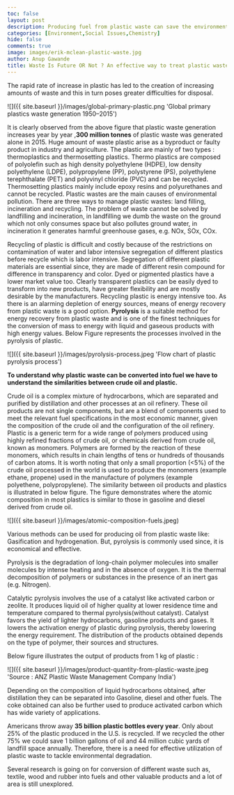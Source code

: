 ```yaml
---
toc: false
layout: post
description: Producing fuel from plastic waste can save the environment.
categories: [Environment,Social Issues,Chemistry]
hide: false
comments: true
image: images/erik-mclean-plastic-waste.jpg
author: Anup Gawande
title: Waste Is Future OR Not ? An effective way to treat plastic waste
---
```

The rapid rate of increase in plastic has led to the creation of increasing amounts of waste and this in turn poses greater difficulties for disposal.

![]({{ site.baseurl }}/images/global-primary-plastic.png 'Global primary plastics waste generation 1950–2015')

It is clearly observed from the above figure that plastic waste generation increases year by year ,**300 million tonnes** of plastic waste was generated alone in 2015. Huge amount of waste plastic arise as a byproduct or faulty product in industry and agriculture. The plastic are mainly of two types : thermoplastics and thermosetting plastics. Thermo plastics are composed of polyolefin such as high density polyethylene (HDPE), low density polyethylene (LDPE), polypropylene (PP), polystyrene (PS), polyethylene terephthalate (PET) and polyvinyl chloride (PVC) and can be recycled. Thermosetting plastics mainly include epoxy resins and polyurethanes and cannot be recycled. Plastic wastes are the main causes of environmental pollution. There are three ways to manage plastic wastes: land filling, incineration and recycling. The problem of waste cannot be solved by landfilling and incineration, in landfilling we dumb the waste on the ground which not only consumes space but also pollutes ground water, in incineration it generates harmful greenhouse gases, e.g. NOx, SOx, COx.

Recycling of plastic is difficult and costly because of the restrictions on contamination of water and labor intensive segregation of different plastics before recycle which is labor intensive. Segregation of different plastic materials are essential since, they are made of different resin compound for difference in transparency and color. Dyed or pigmented plastics have a lower market value too. Clearly transparent plastics can be easily dyed to transform into new products, have greater flexibility and are mostly desirable by the manufacturers. Recycling plastic is energy intensive too. As there is an alarming depletion of energy sources, means of energy recovery from plastic waste is a good option. **Pyrolysis** is a suitable method for energy recovery from plastic waste and is one of the finest techniques for the conversion of mass to energy with liquid and gaseous products with high energy values. Below Figure represents the processes involved in the pyrolysis of plastic.

![]({{ site.baseurl }}/images/pyrolysis-process.jpeg 'Flow chart of plastic pyrolysis process')

**To understand why plastic waste can be converted into fuel we have to understand the similarities between crude oil and plastic.**

Crude oil is a complex mixture of hydrocarbons, which are separated and purified by distillation and other processes at an oil refinery. These oil products are not single components, but are a blend of components used to meet the relevant fuel specifications in the most economic manner, given the composition of the crude oil and the configuration of the oil refinery. Plastic is a generic term for a wide range of polymers produced using highly refined fractions of crude oil, or chemicals derived from crude oil, known as monomers. Polymers are formed by the reaction of these monomers, which results in chain lengths of tens or hundreds of thousands of carbon atoms. It is worth noting that only a small proportion (<5%) of the crude oil processed in the world is used to produce the monomers (example ethane, propene) used in the manufacture of polymers (example polyethene, polypropylene). The similarity between oil products and plastics is illustrated in below figure. The figure demonstrates where the atomic composition in most plastics is similar to those in gasoline and diesel derived from crude oil.

![]({{ site.baseurl }}/images/atomic-composition-fuels.jpeg)

Various methods can be used for producing oil from plastic waste like: Gasification and hydrogenation. But, pyrolysis is commonly used since, it is economical and effective.

Pyrolysis is the degradation of long-chain polymer molecules into smaller molecules by intense heating and in the absence of oxygen. It is the thermal decomposition of polymers or substances in the presence of an inert gas (e.g. Nitrogen).

Catalytic pyrolysis involves the use of a catalyst like activated carbon or zeolite. It produces liquid oil of higher quality at lower residence time and temperature compared to thermal pyrolysis(without catalyst). Catalyst favors the yield of lighter hydrocarbons, gasoline products and gases. It lowers the activation energy of plastic during pyrolysis, thereby lowering the energy requirement. The distribution of the products obtained depends on the type of polymer, their sources and structures.

Below figure illustrates the output of products from 1 kg of plastic :

![]({{ site.baseurl }}/images/product-quantity-from-plastic-waste.jpeg 'Source : ANZ Plastic Waste Management Company India')

Depending on the composition of liquid hydrocarbons obtained, after distillation they can be separated into Gasoline, diesel and other fuels. The coke obtained can also be further used to produce activated carbon which has wide variety of applications.

Americans throw away **35 billion plastic bottles every year**. Only about 25% of the plastic produced in the U.S. is recycled. If we recycled the other 75% we could save 1 billion gallons of oil and 44 million cubic yards of landfill space annually. Therefore, there is a need for effective utilization of plastic waste to tackle environmental degradation.

Several research is going on for conversion of different waste such as, textile, wood and rubber into fuels and other valuable products and a lot of area is still unexplored.
